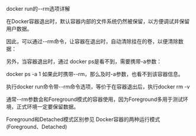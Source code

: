docker run的--rm选项详解



在Docker容器退出时，默认容器内部的文件系统仍然被保留，以方便调试并保留用户数据。

因此，可以通过--rm命令，让容器在退出时，自动清除挂在的卷，以便清除数据：

另外，当容器退出时，通过 docker ps是看不到，需要携带-a参数：

 docker ps -a 
1
如果此时携带--rm，那么及时-a参数，也看不到该容器信息。

执行docker run命令带--rm命令选项，等价于在容器退出后，执行docker rm -v

通常--rm参数会和Foreground模式的容器使用，因为Foreground多用于测试环境，正式环境一定要保留数据。

Foreground和Detached模式区别参见 Docker容器的两种运行模式(Foreground、Detached)

